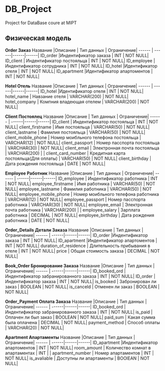 # DB_Project
Project for DataBase coure at MIPT


## Физическая модель
**Order Заказ**
Название |Описание | Тип данных | Ограничение|
------ | ------|------|------|
ID_order |Индентификатор заказа  |  INT | NOT NULL|
ID_client  | Индентификатор постояльца | INT | NOT NULL|
ID_employee |Индентификатор сотрудника  | INT | NOT NULL|
ID_hotel |Идентификатор отеля  | INT | NOT NULL|
ID_apartment |Идентификатор апартоментов  | INT | NOT NULL|

**Hotel Отель**
Название |Описание | Тип данных | Ограничение|
------ | ------|------|------|
ID_hotel |Идентификатор отеля  | INT | NOT NULL|
hotel_name | Навзание отеля  | VARCHAR(200) | NOT NULL|
hotel_company  | Компния владеющая отелем | VARCHAR(200) | NOT NULL|

**Client Постоялец**
Название |Описание | Тип данных | Ограничение|
------ | ------|------|------|
ID_client  | Индентификатор постояльца | INT | NOT NULL|
client_firstname | Имя постояльца  | VARCHAR(50) | NOT NULL|
client_lastname | Фамилия постояльца  | VARCHAR(50) | NOT NULL|
client_mobile_phone | Номер моибльного телефона постояльца | VARCHAR(12) | NOT NULL|
client_passport | Номер пасспорта постояльца | VARCHAR(30) | NOT NULL|
client_email | Электронная почта постояльца | VARCHAR(200) | |
client_card_number | Кредитная карта постояльца(Для оплаты) | VARCHAR(50) | NOT NULL|
client_birthday | Дата рождения постояльца | DATE | NOT NULL|

**Employee Работник**
Название |Описание | Тип данных | Ограничение|
------ | ------|------|------|
ID_employee | Индентификатор работника | INT | NOT NULL|
employee_firstname | Имя работника  | VARCHAR(50) | NOT NULL|
employee_lastname | Фамилия работника  | VARCHAR(50) | NOT NULL|
employee_mobile_phone | Номер моибльного телефона работника | VARCHAR(12) | NOT NULL|
employee_passport | Номер пасспорта работника | VARCHAR(30) | NOT NULL|
employee_email | Электронная почта работника | VARCHAR(200) | |
employee_salary | Зарплата работника | DECIMAL | NOT NULL|
employee_birthday | Дата рождения работника | DATE | NOT NULL|

**Order_Details Детали Заказа**
Название |Описание | Тип данных | Ограничение|
------ | ------|------|------|
ID_order |Индентификатор заказа  |  INT | NOT NULL|
ID_apartment |Индентификатор апартоментов | INT | NOT NULL|
duration_of_residence | Длительность прибывания в отеле | INT | NOT NULL|
price  | Общая стоимость заказа | DECIMAL | NOT NULL|

**Book_Order Бронирование Заказа**
Название |Описание | Тип данных | Ограничение|
------ | ------|------|------|
ID_booked_ord |Индентификатор забранированного заказа  |  INT | NOT NULL|
ID_order |Индентификатор заказа  |  INT | NOT NULL|
is_booked  | Забронирован ли заказ | BOOLEAN | NOT NULL|
is_canceld  | Отменен ли заказ | BOOLEAN | NOT NULL|

**Order_Payment Оплата Заказа**
Название |Описание | Тип данных | Ограничение|
------ | ------|------|------|
ID_booked_ord |Индентификатор забранированного заказа  |  INT | NOT NULL|
is_paid | Оплачен ли был заказ  | BOOLEAN | NOT NULL|
paid_sum  | Какая сумма была оплачена | DECIMAL | NOT NULL|
payment_method  | Способ оплаты | VARCHAR(20) | NOT NULL|

**Apartment Апартаменты**
Название |Описание | Тип данных | Ограничение|
------ | ------|------|------|
ID_apartment |Индентификатор апартоментов | INT | NOT NULL|
room_amount | Количество комнат в апартаментах  | INT | |
apartment_number | Номер апартаментов | INT | NOT NULL|
is_avaliable  | Доступны ли апартаменты | BOOlEAN | NOT NULL|
